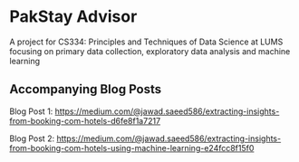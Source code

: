 # PakStay Advisor
A project for CS334: Principles and Techniques of Data Science at LUMS focusing on primary data collection, exploratory data analysis and machine learning

## Accompanying Blog Posts
Blog Post 1: https://medium.com/@jawad.saeed586/extracting-insights-from-booking-com-hotels-d6fe8f1a7217

Blog Post 2: https://medium.com/@jawad.saeed586/extracting-insights-from-booking-com-hotels-using-machine-learning-e24fcc8f15f0

